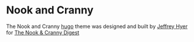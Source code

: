 # Nook and Cranny

The Nook and Cranny [hugo](https://gohugo.io/) theme was designed and built by [Jeffrey Hyer](https://github.com/JeffreyHyer) for [The Nook & Cranny Digest](https://nookandcrannydigest.com/)
